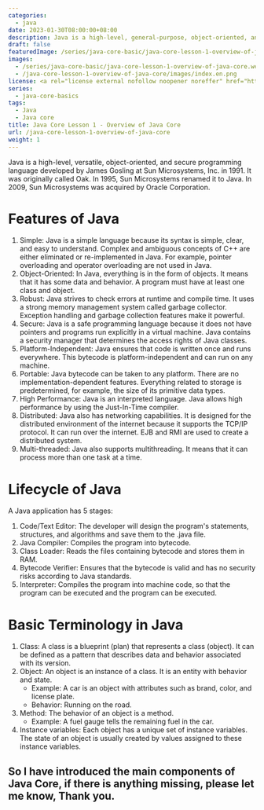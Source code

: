 ```yaml
---
categories:
  - java
date: 2023-01-30T08:00:00+08:00
description: Java is a high-level, general-purpose, object-oriented, and secure programming language developed by James Gosling at Sun Microsystems, Inc. in 1991. It was officially called Oak. In 1995, Sun Microsystem changed its name to Java. In 2009, Sun Microsystem was taken over by Oracle Corporation.
draft: false
featuredImage: /series/java-core-basic/java-core-lesson-1-overview-of-java-core.webp
images:
  - /series/java-core-basic/java-core-lesson-1-overview-of-java-core.webp
  - /java-core-lesson-1-overview-of-java-core/images/index.en.png
license: <a rel="license external nofollow noopener noreffer" href="https://creativecommons.org/licenses/by-nc/4.0/" target="_blank">CC BY-NC 4.0</a>
series:
  - java-core-basics
tags:
  - Java
  - Java core
title: Java Core Lesson 1 - Overview of Java Core
url: /java-core-lesson-1-overview-of-java-core
weight: 1
---
```


Java is a high-level, versatile, object-oriented, and secure programming language developed by James Gosling at Sun Microsystems, Inc. in 1991. It was originally called Oak. In 1995, Sun Microsystems renamed it to Java. In 2009, Sun Microsystems was acquired by Oracle Corporation.

# Features of Java

1. Simple: Java is a simple language because its syntax is simple, clear, and easy to understand. Complex and ambiguous concepts of C++ are either eliminated or re-implemented in Java. For example, pointer overloading and operator overloading are not used in Java.
2. Object-Oriented: In Java, everything is in the form of objects. It means that it has some data and behavior. A program must have at least one class and object.
3. Robust: Java strives to check errors at runtime and compile time. It uses a strong memory management system called garbage collector. Exception handling and garbage collection features make it powerful.
4. Secure: Java is a safe programming language because it does not have pointers and programs run explicitly in a virtual machine. Java contains a security manager that determines the access rights of Java classes.
5. Platform-Independent: Java ensures that code is written once and runs everywhere. This bytecode is platform-independent and can run on any machine.
6. Portable: Java bytecode can be taken to any platform. There are no implementation-dependent features. Everything related to storage is predetermined, for example, the size of its primitive data types.
7. High Performance: Java is an interpreted language. Java allows high performance by using the Just-In-Time compiler.
8. Distributed: Java also has networking capabilities. It is designed for the distributed environment of the internet because it supports the TCP/IP protocol. It can run over the internet. EJB and RMI are used to create a distributed system.
9. Multi-threaded: Java also supports multithreading. It means that it can process more than one task at a time.

# Lifecycle of Java

A Java application has 5 stages:

1. Code/Text Editor: The developer will design the program's statements, structures, and algorithms and save them to the .java file.
2. Java Compiler: Compiles the program into bytecode.
3. Class Loader: Reads the files containing bytecode and stores them in RAM.
4. Bytecode Verifier: Ensures that the bytecode is valid and has no security risks according to Java standards.
5. Interpreter: Compiles the program into machine code, so that the program can be executed and the program can be executed.

# Basic Terminology in Java

1. Class: A class is a blueprint (plan) that represents a class (object). It can be defined as a pattern that describes data and behavior associated with its version.
2. Object: An object is an instance of a class. It is an entity with behavior and state.
   - Example: A car is an object with attributes such as brand, color, and license plate.
   - Behavior: Running on the road.
3. Method: The behavior of an object is a method.
   - Example: A fuel gauge tells the remaining fuel in the car.
4. Instance variables: Each object has a unique set of instance variables. The state of an object is usually created by values assigned to these instance variables.

## So I have introduced the main components of Java Core, if there is anything missing, please let me know, Thank you.
